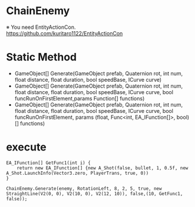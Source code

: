 # ChainEnemy
※ You need EntityActionCon.
https://github.com/kuritaro1122/EntityActionCon

# Static Method

* GameObject[] Generate(GameObject prefab, Quaternion rot, int num, float distance, float duration, bool speedBase, ICurve curve)
* GameObject[] Generate(GameObject prefab, Quaternion rot, int num, float distance, float duration, bool speedBase, ICurve curve, bool funcRunOnFirstElement,params Function[] functions)
* GameObject[] Generate(GameObject prefab, Quaternion rot, int num, float distance, float duration, bool speedBase, ICurve curve, bool funcRunOnFirstElement, params (float, Func<int, EA_IFunction[]>, bool)[] functions)

# execute

```
EA_IFunction[] GetFunc1(int i) {
    return new EA_IFunction[] {new A_Shot(false, bullet, 1, 0.5f, new A_Shot.LaunchInfo(Vector3.zero, PlayerTrans, true, 0))
}

ChainEnemy.Generate(enemy, RotationLeft, 8, 2, 5, true, new StraightLine(V2(0, 0), V2(10, 0), V2(12, 10)), false,(10, GetFunc1, false));
```
